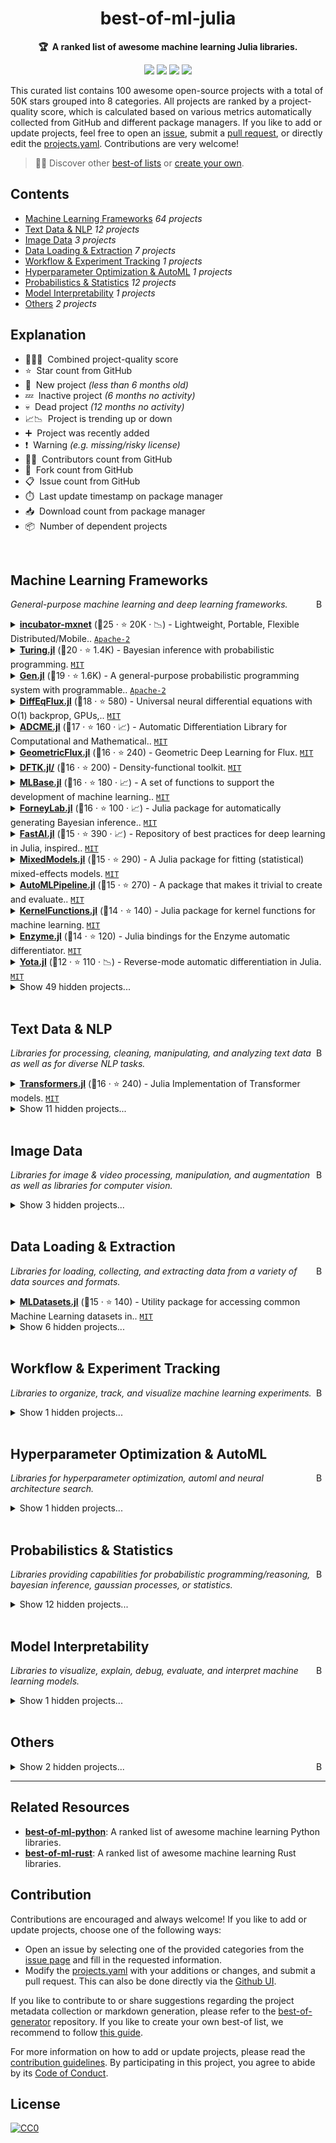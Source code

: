 <!-- markdownlint-disable -->
<h1 align="center">
    best-of-ml-julia
    <br>
</h1>

<p align="center">
    <strong>🏆&nbsp; A ranked list of awesome machine learning Julia libraries.</strong>
</p>

<p align="center">
    <a href="https://best-of.org" title="Best-of Badge"><img src="http://bit.ly/3o3EHNN"></a>
    <a href="#Contents" title="Project Count"><img src="https://img.shields.io/badge/projects-100-blue.svg?color=5ac4bf"></a>
    <a href="#Contribution" title="Contributions are welcome"><img src="https://img.shields.io/badge/contributions-welcome-green.svg"></a>
    <a href="https://github.com/e-tony/best-of-ml-julia/releases" title="Best-of Updates"><img src="https://img.shields.io/github/release-date/e-tony/best-of-ml-julia?color=green&label=updated"></a>
</p>

This curated list contains 100 awesome open-source projects with a total of 50K stars grouped into 8 categories. All projects are ranked by a project-quality score, which is calculated based on various metrics automatically collected from GitHub and different package managers. If you like to add or update projects, feel free to open an [issue](https://github.com/e-tony/best-of-ml-julia/issues/new/choose), submit a [pull request](https://github.com/e-tony/best-of-ml-julia/pulls), or directly edit the [projects.yaml](https://github.com/e-tony/best-of-ml-julia/edit/main/projects.yaml). Contributions are very welcome!

> 🧙‍♂️  Discover other [best-of lists](https://best-of.org) or [create your own](https://github.com/best-of-lists/best-of/blob/main/create-best-of-list.md).

## Contents

- [Machine Learning Frameworks](#machine-learning-frameworks) _64 projects_
- [Text Data & NLP](#text-data--nlp) _12 projects_
- [Image Data](#image-data) _3 projects_
- [Data Loading & Extraction](#data-loading--extraction) _7 projects_
- [Workflow & Experiment Tracking](#workflow--experiment-tracking) _1 projects_
- [Hyperparameter Optimization & AutoML](#hyperparameter-optimization--automl) _1 projects_
- [Probabilistics & Statistics](#probabilistics--statistics) _12 projects_
- [Model Interpretability](#model-interpretability) _1 projects_
- [Others](#others) _2 projects_

## Explanation
- 🥇🥈🥉&nbsp; Combined project-quality score
- ⭐️&nbsp; Star count from GitHub
- 🐣&nbsp; New project _(less than 6 months old)_
- 💤&nbsp; Inactive project _(6 months no activity)_
- 💀&nbsp; Dead project _(12 months no activity)_
- 📈📉&nbsp; Project is trending up or down
- ➕&nbsp; Project was recently added
- ❗️&nbsp; Warning _(e.g. missing/risky license)_
- 👨‍💻&nbsp; Contributors count from GitHub
- 🔀&nbsp; Fork count from GitHub
- 📋&nbsp; Issue count from GitHub
- ⏱️&nbsp; Last update timestamp on package manager
- 📥&nbsp; Download count from package manager
- 📦&nbsp; Number of dependent projects

<br>

## Machine Learning Frameworks

<a href="#contents"><img align="right" width="15" height="15" src="https://git.io/JtehR" alt="Back to top"></a>

_General-purpose machine learning and deep learning frameworks._

<details><summary><b><a href="https://github.com/apache/incubator-mxnet">incubator-mxnet</a></b> (🥇25 ·  ⭐ 20K · 📉) - Lightweight, Portable, Flexible Distributed/Mobile.. <code><a href="http://bit.ly/3nYMfla">Apache-2</a></code></summary>

- [GitHub](https://github.com/apache/incubator-mxnet) (👨‍💻 960 · 🔀 6.5K · 📥 24K · 📋 9.4K - 18% open · ⏱️ 17.09.2021):

	```
	git clone https://github.com/apache/incubator-mxnet
	```
</details>
<details><summary><b><a href="https://github.com/TuringLang/Turing.jl">Turing.jl</a></b> (🥇20 ·  ⭐ 1.4K) - Bayesian inference with probabilistic programming. <code><a href="http://bit.ly/34MBwT8">MIT</a></code></summary>

- [GitHub](https://github.com/TuringLang/Turing.jl) (👨‍💻 78 · 🔀 160 · 📋 850 - 20% open · ⏱️ 08.09.2021):

	```
	git clone https://github.com/TuringLang/Turing.jl
	```
</details>
<details><summary><b><a href="https://github.com/probcomp/Gen.jl">Gen.jl</a></b> (🥇19 ·  ⭐ 1.6K) - A general-purpose probabilistic programming system with programmable.. <code><a href="http://bit.ly/3nYMfla">Apache-2</a></code></summary>

- [GitHub](https://github.com/probcomp/Gen.jl) (👨‍💻 31 · 🔀 140 · 📋 250 - 54% open · ⏱️ 02.08.2021):

	```
	git clone https://github.com/probcomp/Gen.jl
	```
</details>
<details><summary><b><a href="https://github.com/SciML/DiffEqFlux.jl">DiffEqFlux.jl</a></b> (🥇18 ·  ⭐ 580) - Universal neural differential equations with O(1) backprop, GPUs,.. <code><a href="http://bit.ly/34MBwT8">MIT</a></code></summary>

- [GitHub](https://github.com/SciML/DiffEqFlux.jl) (👨‍💻 60 · 🔀 110 · 📋 280 - 25% open · ⏱️ 09.09.2021):

	```
	git clone https://github.com/SciML/DiffEqFlux.jl
	```
</details>
<details><summary><b><a href="https://github.com/kailaix/ADCME.jl">ADCME.jl</a></b> (🥇17 ·  ⭐ 160 · 📈) - Automatic Differentiation Library for Computational and Mathematical.. <code><a href="http://bit.ly/34MBwT8">MIT</a></code></summary>

- [GitHub](https://github.com/kailaix/ADCME.jl) (👨‍💻 4 · 🔀 39 · 📥 110 · 📋 38 - 36% open · ⏱️ 09.09.2021):

	```
	git clone https://github.com/kailaix/ADCME.jl
	```
</details>
<details><summary><b><a href="https://github.com/FluxML/GeometricFlux.jl">GeometricFlux.jl</a></b> (🥈16 ·  ⭐ 240) - Geometric Deep Learning for Flux. <code><a href="http://bit.ly/34MBwT8">MIT</a></code></summary>

- [GitHub](https://github.com/FluxML/GeometricFlux.jl) (👨‍💻 13 · 🔀 21 · 📋 73 - 49% open · ⏱️ 22.08.2021):

	```
	git clone https://github.com/yuehhua/GeometricFlux.jl
	```
</details>
<details><summary><b><a href="https://github.com/JuliaMolSim/DFTK.jl">DFTK.jl/</a></b> (🥈16 ·  ⭐ 200) - Density-functional toolkit. <code><a href="http://bit.ly/34MBwT8">MIT</a></code></summary>

- [GitHub](https://github.com/JuliaMolSim/DFTK.jl) (🔀 35 · 📋 160 - 34% open · ⏱️ 28.08.2021):

	```
	git clone https://github.com/JuliaMolSim/DFTK.jl/
	```
</details>
<details><summary><b><a href="https://github.com/JuliaStats/MLBase.jl">MLBase.jl</a></b> (🥈16 ·  ⭐ 180 · 📈) - A set of functions to support the development of machine learning.. <code><a href="http://bit.ly/34MBwT8">MIT</a></code></summary>

- [GitHub](https://github.com/JuliaStats/MLBase.jl) (👨‍💻 17 · 🔀 56 · 📋 21 - 33% open · ⏱️ 17.09.2021):

	```
	git clone https://github.com/JuliaStats/MLBase.jl
	```
</details>
<details><summary><b><a href="https://github.com/biaslab/ForneyLab.jl">ForneyLab.jl</a></b> (🥈16 ·  ⭐ 100 · 📈) - Julia package for automatically generating Bayesian inference.. <code><a href="http://bit.ly/34MBwT8">MIT</a></code></summary>

- [GitHub](https://github.com/biaslab/ForneyLab.jl) (👨‍💻 19 · 🔀 27 · 📋 64 - 25% open · ⏱️ 22.07.2021):

	```
	git clone https://github.com/biaslab/ForneyLab.jl
	```
</details>
<details><summary><b><a href="https://github.com/FluxML/FastAI.jl">FastAI.jl</a></b> (🥈15 ·  ⭐ 390 · 📈) - Repository of best practices for deep learning in Julia, inspired.. <code><a href="http://bit.ly/34MBwT8">MIT</a></code></summary>

- [GitHub](https://github.com/FluxML/FastAI.jl) (👨‍💻 13 · 🔀 32 · 📋 31 - 25% open · ⏱️ 17.09.2021):

	```
	git clone https://github.com/FluxML/FastAI.jl
	```
</details>
<details><summary><b><a href="https://github.com/JuliaStats/MixedModels.jl">MixedModels.jl</a></b> (🥈15 ·  ⭐ 290) - A Julia package for fitting (statistical) mixed-effects models. <code><a href="http://bit.ly/34MBwT8">MIT</a></code></summary>

- [GitHub](https://github.com/JuliaStats/MixedModels.jl) (👨‍💻 23 · 🔀 39 · 📋 240 - 8% open · ⏱️ 17.09.2021):

	```
	git clone https://github.com/JuliaStats/MixedModels.jl
	```
</details>
<details><summary><b><a href="https://github.com/IBM/AutoMLPipeline.jl">AutoMLPipeline.jl</a></b> (🥈15 ·  ⭐ 270) - A package that makes it trivial to create and evaluate.. <code><a href="http://bit.ly/34MBwT8">MIT</a></code></summary>

- [GitHub](https://github.com/IBM/AutoMLPipeline.jl) (👨‍💻 4 · 🔀 20 · 📋 67 - 28% open · ⏱️ 02.09.2021):

	```
	git clone https://github.com/IBM/AutoMLPipeline.jl
	```
</details>
<details><summary><b><a href="https://github.com/JuliaGaussianProcesses/KernelFunctions.jl">KernelFunctions.jl</a></b> (🥈14 ·  ⭐ 140) - Julia package for kernel functions for machine learning. <code><a href="http://bit.ly/34MBwT8">MIT</a></code></summary>

- [GitHub](https://github.com/JuliaGaussianProcesses/KernelFunctions.jl) (👨‍💻 18 · 🔀 17 · 📋 130 - 38% open · ⏱️ 13.09.2021):

	```
	git clone https://github.com/JuliaGaussianProcesses/KernelFunctions.jl
	```
</details>
<details><summary><b><a href="https://github.com/wsmoses/Enzyme.jl">Enzyme.jl</a></b> (🥈14 ·  ⭐ 120) - Julia bindings for the Enzyme automatic differentiator. <code><a href="http://bit.ly/34MBwT8">MIT</a></code></summary>

- [GitHub](https://github.com/wsmoses/Enzyme.jl) (👨‍💻 10 · 🔀 11 · 📋 52 - 53% open · ⏱️ 15.09.2021):

	```
	git clone https://github.com/wsmoses/Enzyme.jl
	```
</details>
<details><summary><b><a href="https://github.com/dfdx/Yota.jl">Yota.jl</a></b> (🥉12 ·  ⭐ 110 · 📉) - Reverse-mode automatic differentiation in Julia. <code><a href="http://bit.ly/34MBwT8">MIT</a></code></summary>

- [GitHub](https://github.com/dfdx/Yota.jl) (👨‍💻 8 · 🔀 7 · 📋 45 - 15% open · ⏱️ 12.08.2021):

	```
	git clone https://github.com/dfdx/Yota.jl
	```
</details>
<details><summary>Show 49 hidden projects...</summary>

- <b><a href="https://github.com/FluxML/Flux.jl">Flux.jl</a></b> (🥇19 ·  ⭐ 3.2K) - Relax! Flux is the ML library that doesn't make you tensor. <code>❗Unlicensed</code>
- <b><a href="https://github.com/denizyuret/Knet.jl">Knet.jl</a></b> (🥇19 ·  ⭐ 1.3K) - Ko University deep learning framework. <code>❗Unlicensed</code>
- <b><a href="https://github.com/SciML/DifferentialEquations.jl">DifferentialEquations.jl</a></b> (🥇17 ·  ⭐ 1.9K) - Multi-language suite for high-performance solvers of.. <code>❗Unlicensed</code>
- <b><a href="https://github.com/alan-turing-institute/MLJ.jl">MLJ.jl</a></b> (🥇17 ·  ⭐ 1.2K) - A Julia machine learning framework. <code>❗Unlicensed</code>
- <b><a href="https://github.com/FluxML/Zygote.jl">Zygote.jl</a></b> (🥇17 ·  ⭐ 1.1K) - Intimate Affection Auditor. <code>❗Unlicensed</code>
- <b><a href="https://github.com/JuliaAI/MLJBase.jl">MLJBase.jl</a></b> (🥇17 ·  ⭐ 80) - Core functionality for the MLJ machine learning framework. <code><a href="http://bit.ly/34MBwT8">MIT</a></code>
- <b><a href="https://github.com/SciML/ModelingToolkit.jl">ModelingToolkit.jl</a></b> (🥈16 ·  ⭐ 830) - A modeling framework for automatically parallelized.. <code>❗Unlicensed</code>
- <b><a href="https://github.com/SciML/NeuralPDE.jl">NeuralPDE.jl</a></b> (🥈16 ·  ⭐ 440) - Physics-Informed Neural Networks (PINN) and Deep BSDE.. <code>❗Unlicensed</code>
- <b><a href="https://github.com/SciML/OrdinaryDiffEq.jl">OrdinaryDiffEq.jl</a></b> (🥈16 ·  ⭐ 280) - High performance differential equation solvers for.. <code>❗Unlicensed</code>
- <b><a href="https://github.com/JuliaReinforcementLearning/ReinforcementLearning.jl">ReinforcementLearning.jl</a></b> (🥈16 ·  ⭐ 270) - A reinforcement learning package for Julia. <code>❗Unlicensed</code>
- <b><a href="https://github.com/malmaud/TensorFlow.jl">TensorFlow.jl</a></b> (🥈15 ·  ⭐ 840) - A Julia wrapper for TensorFlow. <code>❗Unlicensed</code>
- <b><a href="https://github.com/JuliaStats/Distances.jl">Distances.jl</a></b> (🥈15 ·  ⭐ 290) - A Julia package for evaluating distances (metrics) between.. <code>❗Unlicensed</code>
- <b><a href="https://github.com/SciML/DiffEqBase.jl">DiffEqBase.jl</a></b> (🥈15 ·  ⭐ 150) - The lightweight Base library for shared types and.. <code>❗Unlicensed</code>
- <b><a href="https://github.com/QuantumBFS/Yao.jl">Yao.jl</a></b> (🥈14 ·  ⭐ 580) - Extensible, Efficient Quantum Algorithm Design for Humans. <code>❗Unlicensed</code>
- <b><a href="https://github.com/JuliaStats/Clustering.jl">Clustering.jl</a></b> (🥈14 ·  ⭐ 250) - A Julia package for data clustering. <code>❗Unlicensed</code>
- <b><a href="https://github.com/bensadeghi/DecisionTree.jl">DecisionTree.jl</a></b> (🥈14 ·  ⭐ 240 · 💤) - Julia implementation of Decision Tree (CART) and.. <code>❗Unlicensed</code>
- <b><a href="https://github.com/dmlc/XGBoost.jl">XGBoost.jl</a></b> (🥈14 ·  ⭐ 200 · 💤) - XGBoost Julia Package. <code>❗Unlicensed</code>
- <b><a href="https://github.com/FluxML/NNlib.jl">NNlib.jl</a></b> (🥈14 ·  ⭐ 120) - Neural Network primitives with multiple backends. <code>❗Unlicensed</code>
- <b><a href="https://github.com/SciML/ReservoirComputing.jl">ReservoirComputing.jl</a></b> (🥈14 ·  ⭐ 79) - Reservoir computing utilities for scientific machine.. <code><a href="http://bit.ly/34MBwT8">MIT</a></code>
- <b><a href="https://github.com/IBM/TSML.jl">TSML.jl</a></b> (🥈14 ·  ⭐ 71) - A package for time series data processing, classification, clustering, and.. <code><a href="http://bit.ly/34MBwT8">MIT</a></code>
- <b><a href="https://github.com/FluxML/FluxTraining.jl">FluxTraining.jl</a></b> (🥈14 ·  ⭐ 46) - A flexible neural net training library inspired by fast.ai. <code><a href="http://bit.ly/34MBwT8">MIT</a></code>
- <b><a href="https://github.com/pluskid/Mocha.jl">Mocha.jl</a></b> (🥉13 ·  ⭐ 1.3K · 💀) - Deep Learning framework for Julia. <code>❗Unlicensed</code>
- <b><a href="https://github.com/cstjean/ScikitLearn.jl">ScikitLearn.jl</a></b> (🥉13 ·  ⭐ 460 · 📉) - Julia implementation of the scikit-learn API.. <code>❗Unlicensed</code>
- <b><a href="https://github.com/JuliaGaussianProcesses/Stheno.jl">Stheno.jl</a></b> (🥉13 ·  ⭐ 270) - Probabilistic Programming with Gaussian processes in Julia. <code>❗Unlicensed</code>
- <b><a href="https://github.com/JuliaGPU/ArrayFire.jl">ArrayFire.jl</a></b> (🥉13 ·  ⭐ 190 · 💤) - Julia wrapper for the ArrayFire library. <code>❗Unlicensed</code>
- <b><a href="https://github.com/denizyuret/AutoGrad.jl">AutoGrad.jl</a></b> (🥉13 ·  ⭐ 150) - Julia port of the Python autograd package. <code>❗Unlicensed</code>
- <b><a href="https://github.com/hshindo/Merlin.jl">Merlin.jl</a></b> (🥉13 ·  ⭐ 150 · 💀) - Deep Learning for Julia. <code><a href="http://bit.ly/34MBwT8">MIT</a></code>
- <b><a href="https://github.com/JuliaML/LossFunctions.jl">LossFunctions.jl</a></b> (🥉13 ·  ⭐ 96) - Julia package of loss functions for machine learning. <code>❗Unlicensed</code>
- <b><a href="https://github.com/madsjulia/Mads.jl">Mads.jl</a></b> (🥉13 ·  ⭐ 82) - MADS: Model Analysis & Decision Support. <code>❗Unlicensed</code>
- <b><a href="https://github.com/SciML/DiffEqParamEstim.jl">DiffEqParamEstim.jl</a></b> (🥉13 ·  ⭐ 34) - Easy scientific machine learning (SciML) parameter.. <code>❗Unlicensed</code>
- <b><a href="https://github.com/brian-j-smith/Mamba.jl">Mamba.jl</a></b> (🥉12 ·  ⭐ 240 · 💀) - Markov chain Monte Carlo (MCMC) for Bayesian analysis in.. <code>❗Unlicensed</code>
- <b><a href="https://github.com/JuliaML/Reinforce.jl">Reinforce.jl</a></b> (🥉12 ·  ⭐ 190) - Abstractions, algorithms, and utilities for reinforcement.. <code>❗Unlicensed</code>
- <b><a href="https://github.com/SciML/DiffEqBayes.jl">DiffEqBayes.jl</a></b> (🥉12 ·  ⭐ 100) - Extension functionality which uses Stan.jl,.. <code>❗Unlicensed</code>
- <b><a href="https://github.com/dillondaudert/UMAP.jl">UMAP.jl</a></b> (🥉12 ·  ⭐ 84 · 💤) - Uniform Manifold Approximation and Projection (UMAP) implementation in.. <code><a href="http://bit.ly/34MBwT8">MIT</a></code>
- <b><a href="https://github.com/JuliaStats/NMF.jl">NMF.jl</a></b> (🥉12 ·  ⭐ 70) - A Julia package for non-negative matrix factorization. <code>❗Unlicensed</code>
- <b><a href="https://github.com/xiaodaigh/JLBoost.jl">JLBoost.jl</a></b> (🥉12 ·  ⭐ 63) - A 100%-Julia implementation of Gradient-Boosting Regression Tree.. <code><a href="http://bit.ly/34MBwT8">MIT</a></code>
- <b><a href="https://github.com/bat/bat">bat</a></b> (🥉12 ·  ⭐ 58 · 💤) - Bayesian analysis toolkit http://mpp.mpg.de/bat. <code>❗Unlicensed</code>
- <b><a href="https://github.com/Chemellia/AtomicGraphNets.jl">AtomicGraphNets.jl</a></b> (🥉12 ·  ⭐ 44) - Atomic graph models for molecules and crystals in Julia. <code><a href="http://bit.ly/34MBwT8">MIT</a></code>
- <b><a href="https://github.com/FluxML/Torch.jl">Torch.jl</a></b> (🥉11 ·  ⭐ 140) - Sensible extensions for exposing torch in Julia. <code>❗Unlicensed</code>
- <b><a href="https://github.com/FluxML/ONNX.jl">ONNX.jl</a></b> (🥉11 ·  ⭐ 86) - Read ONNX graphs in Julia. <code>❗Unlicensed</code>
- <b><a href="https://github.com/mschauer/CausalInference.jl">CausalInference.jl</a></b> (🥉11 ·  ⭐ 74) - Causal inference, graphical models and structure.. <code>❗Unlicensed</code>
- <b><a href="https://github.com/JuliaStats/Loess.jl">Loess.jl</a></b> (🥉11 ·  ⭐ 60 · 💤) - Local regression, so smooooth!. <code>❗Unlicensed</code>
- <b><a href="https://github.com/bhattlab/lathe">lathe</a></b> (🥉11 ·  ⭐ 48) - A tool for generating bacterial genomes from metagenomes with nanopore long.. <code><a href="http://bit.ly/34MBwT8">MIT</a></code>
- <b><a href="https://github.com/davidavdav/ROCAnalysis.jl">ROCAnalysis.jl</a></b> (🥉11 ·  ⭐ 26) - Receiver Operating Characteristics and functions for.. <code>❗Unlicensed</code>
- <b><a href="https://github.com/mossr/BeautifulAlgorithms.jl">BeautifulAlgorithms.jl</a></b> (🥉10 ·  ⭐ 850 · ➕) - Concise and beautiful algorithms written in Julia. <code>❗Unlicensed</code>
- <b><a href="https://github.com/wildart/ManifoldLearning.jl">ManifoldLearning.jl</a></b> (🥉9 ·  ⭐ 62) - A Julia package for manifold learning and nonlinear.. <code>❗Unlicensed</code>
- <b><a href="https://github.com/trthatcher/DiscriminantAnalysis.jl">DiscriminantAnalysis.jl</a></b> (🥉9 ·  ⭐ 8 · 💤) - Regularized discriminant analysis in Julia. <code><a href="http://bit.ly/34MBwT8">MIT</a></code>
- <b><a href="https://github.com/alan-turing-institute/TimeSeriesClassification.jl">TimeSeriesClassification.jl</a></b> (🥉8 ·  ⭐ 18 · 💤) - Machine Learning with Time Series in Julia. <code><a href="http://bit.ly/34MBwT8">MIT</a></code>
- <b><a href="https://github.com/JuliaML/OpenAIGym.jl">OpenAIGym.jl</a></b> (🥉7 ·  ⭐ 91 · 💀) - OpenAI's Gym binding for Julia. <code>❗Unlicensed</code>
</details>
<br>

## Text Data & NLP

<a href="#contents"><img align="right" width="15" height="15" src="https://git.io/JtehR" alt="Back to top"></a>

_Libraries for processing, cleaning, manipulating, and analyzing text data as well as for diverse NLP tasks._

<details><summary><b><a href="https://github.com/chengchingwen/Transformers.jl">Transformers.jl</a></b> (🥇16 ·  ⭐ 240) - Julia Implementation of Transformer models. <code><a href="http://bit.ly/34MBwT8">MIT</a></code></summary>

- [GitHub](https://github.com/chengchingwen/Transformers.jl) (👨‍💻 11 · 🔀 37 · 📋 32 - 31% open · ⏱️ 03.09.2021):

	```
	git clone https://github.com/chengchingwen/Transformers.jl
	```
</details>
<details><summary>Show 11 hidden projects...</summary>

- <b><a href="https://github.com/JuliaText/TextAnalysis.jl">TextAnalysis.jl</a></b> (🥇16 ·  ⭐ 320 · 📉) - Julia package for text analysis. <code>❗Unlicensed</code>
- <b><a href="https://github.com/sbos/AdaGram.jl">AdaGram.jl</a></b> (🥈11 ·  ⭐ 160 · 💀) - Adaptive Skip-gram implementation in Julia. <code><a href="http://bit.ly/34MBwT8">MIT</a></code>
- <b><a href="https://github.com/JuliaText/WordTokenizers.jl">WordTokenizers.jl</a></b> (🥈11 ·  ⭐ 73 · 💤) - High performance tokenizers for natural language.. <code>❗Unlicensed</code>
- <b><a href="https://github.com/JuliaText/Embeddings.jl">Embeddings.jl</a></b> (🥈11 ·  ⭐ 56 · 💀) - Functions and data dependencies for loading various word.. <code><a href="http://bit.ly/34MBwT8">MIT</a></code>
- <b><a href="https://github.com/chengchingwen/BytePairEncoding.jl">BytePairEncoding.jl</a></b> (🥈11 ·  ⭐ 5) - Julia implementation of Byte Pair Encoding for NLP. <code><a href="http://bit.ly/34MBwT8">MIT</a></code>
- <b><a href="https://github.com/JuliaText/TextModels.jl">TextModels.jl</a></b> (🥉10 ·  ⭐ 10) - Neural Network based models for Natural Language Processing. <code>❗Unlicensed</code>
- <b><a href="https://github.com/JuliaText/Word2Vec.jl">Word2Vec.jl</a></b> (🥉9 ·  ⭐ 54 · 💤) - Julia interface to word2vec. <code>❗Unlicensed</code>
- <b><a href="https://github.com/JuliaText/Languages.jl">Languages.jl</a></b> (🥉9 ·  ⭐ 38) - A package for working with human languages. <code>❗Unlicensed</code>
- <b><a href="https://github.com/JuliaText/WordNet.jl">WordNet.jl</a></b> (🥉9 ·  ⭐ 25 · 💀) - A Julia package for Princeton's WordNet. <code>❗Unlicensed</code>
- <b><a href="https://github.com/slycoder/TopicModels.jl">TopicModels.jl</a></b> (🥉8 ·  ⭐ 33 · 💀) - TopicModels for Julia. <code><a href="http://bit.ly/34MBwT8">MIT</a></code>
- <b><a href="https://github.com/JuliaText/Snowball.jl">Snowball.jl</a></b> (🥉5 ·  ⭐ 1 · 💤) - Snowball stemming algorithms. <code><a href="http://bit.ly/34MBwT8">MIT</a></code>
</details>
<br>

## Image Data

<a href="#contents"><img align="right" width="15" height="15" src="https://git.io/JtehR" alt="Back to top"></a>

_Libraries for image & video processing, manipulation, and augmentation as well as libraries for computer vision._

<details><summary>Show 3 hidden projects...</summary>

- <b><a href="https://github.com/FluxML/Metalhead.jl">Metalhead.jl</a></b> (🥇17 ·  ⭐ 220 · 📈) - Computer vision models for Flux. <code>❗Unlicensed</code>
- <b><a href="https://github.com/JuliaImages/Images.jl">Images.jl</a></b> (🥉16 ·  ⭐ 450) - An image library for Julia. <code>❗Unlicensed</code>
- <b><a href="https://github.com/Evizero/Augmentor.jl">Augmentor.jl</a></b> (🥉13 ·  ⭐ 100) - A fast image augmentation library in Julia for machine.. <code>❗Unlicensed</code>
</details>
<br>

## Data Loading & Extraction

<a href="#contents"><img align="right" width="15" height="15" src="https://git.io/JtehR" alt="Back to top"></a>

_Libraries for loading, collecting, and extracting data from a variety of data sources and formats._

<details><summary><b><a href="https://github.com/JuliaML/MLDatasets.jl">MLDatasets.jl</a></b> (🥈15 ·  ⭐ 140) - Utility package for accessing common Machine Learning datasets in.. <code><a href="http://bit.ly/34MBwT8">MIT</a></code></summary>

- [GitHub](https://github.com/JuliaML/MLDatasets.jl) (👨‍💻 14 · 🔀 27 · 📥 9 · 📋 30 - 40% open · ⏱️ 06.09.2021):

	```
	git clone https://github.com/JuliaML/MLDatasets.jl
	```
</details>
<details><summary>Show 6 hidden projects...</summary>

- <b><a href="https://github.com/JuliaData/DataFrames.jl">DataFrames.jl</a></b> (🥇19 ·  ⭐ 1.2K) - In-memory tabular data in Julia. <code>❗Unlicensed</code>
- <b><a href="https://github.com/oxinabox/DataDeps.jl">DataDeps.jl</a></b> (🥈13 ·  ⭐ 96) - reproducible data setup for reproducible science. <code>❗Unlicensed</code>
- <b><a href="https://github.com/lorenzoh/DataAugmentation.jl">DataAugmentation.jl</a></b> (🥈13 ·  ⭐ 8) - Flexible data augmentation library for machine and deep.. <code><a href="http://bit.ly/34MBwT8">MIT</a></code>
- <b><a href="https://github.com/JuliaML/MLDataUtils.jl">JuliaML/MLDataUtils.jl</a></b> (🥉12 ·  ⭐ 89) - Utility package for generating, loading, splitting,.. <code>❗Unlicensed</code>
- <b><a href="https://github.com/JuliaText/CorpusLoaders.jl">CorpusLoaders.jl</a></b> (🥉11 ·  ⭐ 23) - A variety of loaders for various NLP corpora. <code>❗Unlicensed</code>
- <b><a href="https://github.com/JuliaML/MLDataPattern.jl">MLDataPattern.jl</a></b> (🥉10 ·  ⭐ 46 · 💤) - Utility package for subsetting, resampling,.. <code>❗Unlicensed</code>
</details>
<br>

## Workflow & Experiment Tracking

<a href="#contents"><img align="right" width="15" height="15" src="https://git.io/JtehR" alt="Back to top"></a>

_Libraries to organize, track, and visualize machine learning experiments._

<details><summary>Show 1 hidden projects...</summary>

- <b><a href="https://github.com/JuliaLogging/TensorBoardLogger.jl">TensorBoardLogger.jl</a></b> (🥇14 ·  ⭐ 73) - Easy peasy logging to TensorBoard with Julia. <code><a href="http://bit.ly/34MBwT8">MIT</a></code>
</details>
<br>

## Hyperparameter Optimization & AutoML

<a href="#contents"><img align="right" width="15" height="15" src="https://git.io/JtehR" alt="Back to top"></a>

_Libraries for hyperparameter optimization, automl and neural architecture search._

<details><summary>Show 1 hidden projects...</summary>

- <b><a href="https://github.com/JuliaAI/MLJTuning.jl">MLJTuning.jl</a></b> (🥇14 ·  ⭐ 45) - Hyperparameter optimization algorithms for use in the MLJ machine.. <code><a href="http://bit.ly/34MBwT8">MIT</a></code>
</details>
<br>

## Probabilistics & Statistics

<a href="#contents"><img align="right" width="15" height="15" src="https://git.io/JtehR" alt="Back to top"></a>

_Libraries providing capabilities for probabilistic programming/reasoning, bayesian inference, gaussian processes, or statistics._

<details><summary>Show 12 hidden projects...</summary>

- <b><a href="https://github.com/JuliaStats/Distributions.jl">Distributions.jl</a></b> (🥇18 ·  ⭐ 750) - A Julia package for probability distributions and.. <code>❗Unlicensed</code>
- <b><a href="https://github.com/JuliaStats/GLM.jl">GLM.jl</a></b> (🥇15 ·  ⭐ 400) - Generalized linear models in Julia. <code>❗Unlicensed</code>
- <b><a href="https://github.com/STOR-i/GaussianProcesses.jl">GaussianProcesses.jl</a></b> (🥇15 ·  ⭐ 260) - A Julia package for Gaussian Processes. <code>❗Unlicensed</code>
- <b><a href="https://github.com/cscherrer/MeasureTheory.jl">MeasureTheory.jl</a></b> (🥇15 ·  ⭐ 230) -  <code><a href="http://bit.ly/34MBwT8">MIT</a></code>
- <b><a href="https://github.com/JuliaStats/HypothesisTests.jl">HypothesisTests.jl</a></b> (🥇15 ·  ⭐ 190) - Hypothesis tests for Julia. <code>❗Unlicensed</code>
- <b><a href="https://github.com/queryverse/ReadStat.jl">ReadStat.jl</a></b> (🥉14 ·  ⭐ 68) - Read files from Stata, SAS, and SPSS. <code><a href="http://bit.ly/34MBwT8">MIT</a></code>
- <b><a href="https://github.com/JuliaStats/MultivariateStats.jl">MultivariateStats.jl</a></b> (🥉13 ·  ⭐ 240) - A Julia package for multivariate statistics and data.. <code>❗Unlicensed</code>
- <b><a href="https://github.com/zenna/Omega.jl">Omega.jl</a></b> (🥉13 ·  ⭐ 96 · 💤) - Causal, Higher-Order, Probabilistic Programming. <code><a href="http://bit.ly/34MBwT8">MIT</a></code>
- <b><a href="https://github.com/JuliaStats/KernelDensity.jl">KernelDensity.jl</a></b> (🥉12 ·  ⭐ 110) - Kernel density estimators for Julia. <code>❗Unlicensed</code>
- <b><a href="https://github.com/JuliaStats/GLMNet.jl">GLMNet.jl</a></b> (🥉12 ·  ⭐ 80) - Julia wrapper for fitting Lasso/ElasticNet GLM models using.. <code>❗Unlicensed</code>
- <b><a href="https://github.com/davidavdav/GaussianMixtures.jl">GaussianMixtures.jl</a></b> (🥉12 ·  ⭐ 61 · 💤) - Large scale Gaussian Mixture Models. <code>❗Unlicensed</code>
- <b><a href="https://github.com/cscherrer/SossMLJ.jl">cscherrer/SossMLJ.jl</a></b> (🥉10 ·  ⭐ 14) - SossMLJ makes it easy to build MLJ machines from user-.. <code><a href="http://bit.ly/34MBwT8">MIT</a></code>
</details>
<br>

## Model Interpretability

<a href="#contents"><img align="right" width="15" height="15" src="https://git.io/JtehR" alt="Back to top"></a>

_Libraries to visualize, explain, debug, evaluate, and interpret machine learning models._

<details><summary>Show 1 hidden projects...</summary>

- <b><a href="https://github.com/ashryaagr/Fairness.jl">Fairness.jl</a></b> (🥇13 ·  ⭐ 23) - Julia Toolkit with fairness metrics and bias mitigation algorithms. <code><a href="http://bit.ly/34MBwT8">MIT</a></code>
</details>
<br>

## Others

<a href="#contents"><img align="right" width="15" height="15" src="https://git.io/JtehR" alt="Back to top"></a>

<details><summary>Show 2 hidden projects...</summary>

- <b><a href="https://github.com/JuliaReinforcementLearning/ReinforcementLearningZoo.jl">ReinforcementLearningZoo.jl</a></b> (🥇12 ·  ⭐ 45) -  <code><a href="http://bit.ly/34MBwT8">MIT</a></code>
- <b><a href="https://github.com/JuliaReinforcementLearning/DistributedReinforcementLearning.jl">DistributedReinforcementLearning.jl</a></b> (🥉7 ·  ⭐ 7 · 💤) - If it works, it works everywhere!. <code><a href="http://bit.ly/34MBwT8">MIT</a></code>
</details>

---

## Related Resources

- [**best-of-ml-python**](https://github.com/ml-tooling/best-of-ml-python): A ranked list of awesome machine learning Python libraries.
- [**best-of-ml-rust**](https://github.com/e-tony/best-of-ml-rust): A ranked list of awesome machine learning Rust libraries.

## Contribution

Contributions are encouraged and always welcome! If you like to add or update projects, choose one of the following ways:

- Open an issue by selecting one of the provided categories from the [issue page](https://github.com/e-tony/best-of-ml-julia/issues/new/choose) and fill in the requested information.
- Modify the [projects.yaml](https://github.com/e-tony/best-of-ml-julia/blob/main/projects.yaml) with your additions or changes, and submit a pull request. This can also be done directly via the [Github UI](https://github.com/e-tony/best-of-ml-julia/edit/main/projects.yaml).

If you like to contribute to or share suggestions regarding the project metadata collection or markdown generation, please refer to the [best-of-generator](https://github.com/best-of-lists/best-of-generator) repository. If you like to create your own best-of list, we recommend to follow [this guide](https://github.com/best-of-lists/best-of/blob/main/create-best-of-list.md).

For more information on how to add or update projects, please read the [contribution guidelines](https://github.com/e-tony/best-of-ml-julia/blob/main/CONTRIBUTING.md). By participating in this project, you agree to abide by its [Code of Conduct](https://github.com/e-tony/best-of-ml-julia/blob/main/.github/CODE_OF_CONDUCT.md).

## License

[![CC0](https://mirrors.creativecommons.org/presskit/buttons/88x31/svg/by-sa.svg)](https://creativecommons.org/licenses/by-sa/4.0/)
